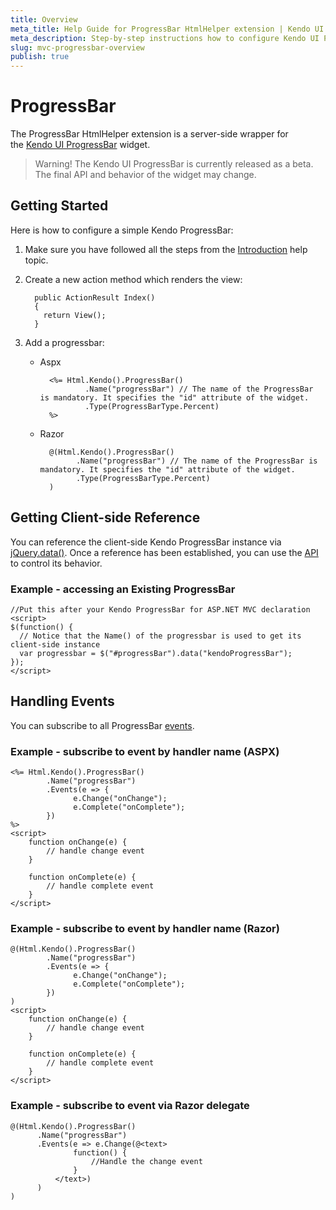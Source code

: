 ```yaml
---
title: Overview
meta_title: Help Guide for ProgressBar HtmlHelper extension | Kendo UI documentation
meta_description: Step-by-step instructions how to configure Kendo UI ProgressBar for ASP.NET MVC widget and add ProgressBar HtmlHelper extension.
slug: mvc-progressbar-overview
publish: true
---
```


# ProgressBar

The ProgressBar HtmlHelper extension is a server-side wrapper for the&nbsp;[Kendo UI ProgressBar](http://docs.kendoui.com/api/web/progressbar)&nbsp;widget.

> Warning! The Kendo UI ProgressBar is currently released as a beta. The final API and behavior of the widget may change.

## Getting Started

Here is how to configure a simple Kendo ProgressBar:

1. Make sure you have followed all the steps from the [Introduction](http://docs.kendoui.com/getting-started/using-kendo-with/aspnet-mvc/introduction) help topic.
2. Create a new action method which renders the view:

		 public ActionResult Index()
         {
           return View();
         }

3. Add a progressbar:
	- Aspx
			
			<%= Html.Kendo().ProgressBar()
                    .Name("progressBar") // The name of the ProgressBar is mandatory. It specifies the "id" attribute of the widget.
                    .Type(ProgressBarType.Percent)
            %>
	
	- Razor
	
			@(Html.Kendo().ProgressBar()
                  .Name("progressBar") // The name of the ProgressBar is mandatory. It specifies the "id" attribute of the widget.
                  .Type(ProgressBarType.Percent)
            )

## Getting Client-side Reference

You can reference the client-side Kendo ProgressBar instance via [jQuery.data()](http://api.jquery.com/jQuery.data/).
Once a reference has been established, you can use the [API](/api/web/progressbar#methods) to control its behavior.

### Example - accessing an Existing ProgressBar

	//Put this after your Kendo ProgressBar for ASP.NET MVC declaration
    <script>
    $(function() {
      // Notice that the Name() of the progressbar is used to get its client-side instance
      var progressbar = $("#progressBar").data("kendoProgressBar");
    });
    </script>

## Handling Events

You can subscribe to all ProgressBar [events](/api/web/progressbar#events).

### Example - subscribe to event by handler name (ASPX)

	<%= Html.Kendo().ProgressBar()
            .Name("progressBar")
            .Events(e => {
                  e.Change("onChange");
                  e.Complete("onComplete");
            })
    %>
	<script>
        function onChange(e) {
            // handle change event
        }

        function onComplete(e) {
            // handle complete event
        }
    </script>

### Example - subscribe to event by handler name (Razor)

	@(Html.Kendo().ProgressBar()
            .Name("progressBar")
            .Events(e => {
                  e.Change("onChange");
                  e.Complete("onComplete");
            })
    )
	<script>
        function onChange(e) {
            // handle change event
        }

        function onComplete(e) {
            // handle complete event
        }
    </script>

### Example - subscribe to event via Razor delegate

	@(Html.Kendo().ProgressBar()
          .Name("progressBar")
          .Events(e => e.Change(@<text>
                  function() {
                      //Handle the change event
                  }
              </text>)
		  )
    )

